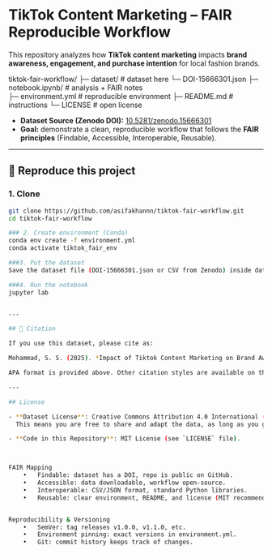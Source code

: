 # TikTok Content Marketing – FAIR Reproducible Workflow

This repository analyzes how **TikTok content marketing** impacts **brand awareness, engagement, and purchase intention** for local fashion brands.


tiktok-fair-workflow/
├─ dataset/                # dataset here
    └─ DOI-15666301.json
├─ notebook.ipynb/         # analysis + FAIR notes  
├─ environment.yml      # reproducible environment
├─ README.md            # instructions
└─ LICENSE              # open license


- **Dataset Source (Zenodo DOI):** [10.5281/zenodo.15666301](https://doi.org/10.5281/zenodo.15666301)  
- **Goal:** demonstrate a clean, reproducible workflow that follows the **FAIR principles** (Findable, Accessible, Interoperable, Reusable).

---

## 🔁 Reproduce this project

### 1. Clone
```bash
git clone https://github.com/asifakhannn/tiktok-fair-workflow.git
cd tiktok-fair-workflow

### 2. Create environment (Conda)
conda env create -f environment.yml
conda activate tiktok_fair_env

###3. Put the dataset
Save the dataset file (DOI-15666301.json or CSV from Zenodo) inside data/.

###4. Run the notebook
jupyter lab


---

## 📖 Citation

If you use this dataset, please cite as:

Mohammad, S. S. (2025). *Impact of Tiktok Content Marketing on Brand Awareness, Engagement and Purchase Intention in Local Fashion* [Data set]. International Conference on Sustainable Collaboration in Business, Technology, Information and Innovation. Zenodo. [https://doi.org/10.5281/zenodo.15666301](https://doi.org/10.5281/zenodo.15666301)

APA format is provided above. Other citation styles are available on the Zenodo page.

---

## License

- **Dataset License**: Creative Commons Attribution 4.0 International (CC BY 4.0).  
  This means you are free to share and adapt the data, as long as you give appropriate credit.  

- **Code in this Repository**: MIT License (see `LICENSE` file).  



FAIR Mapping
	•	Findable: dataset has a DOI, repo is public on GitHub.
	•	Accessible: data downloadable, workflow open-source.
	•	Interoperable: CSV/JSON format, standard Python libraries.
	•	Reusable: clear environment, README, and license (MIT recommended).


Reproducibility & Versioning
	•	SemVer: tag releases v1.0.0, v1.1.0, etc.
	•	Environment pinning: exact versions in environment.yml.
	•	Git: commit history keeps track of changes.
